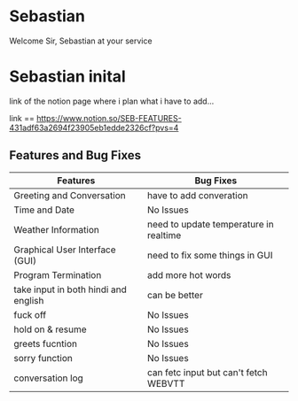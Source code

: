 # Sebastian

Welcome Sir, Sebastian at your service  


# Sebastian inital
link of the notion page where i plan what i have to add...

link == https://www.notion.so/SEB-FEATURES-431adf63a2694f23905eb1edde2326cf?pvs=4

## Features and Bug Fixes

| Features                        | Bug Fixes                     |
|---------------------------------|-------------------------------|
| Greeting and Conversation       |have to add converation|
| Time and Date                   |No Issues |
| Weather Information             |need to update temperature in realtime|
| Graphical User Interface (GUI)  | need to fix some things in GUI|
| Program Termination             | add more hot words|
| take input in both hindi and english          | can be better|
| fuck off                        |    No Issues                       |
| hold on & resume |  No Issues|
|greets fucntion| No Issues|
|sorry function|No Issues|
|conversation log | can fetc input but can't fetch WEBVTT|
